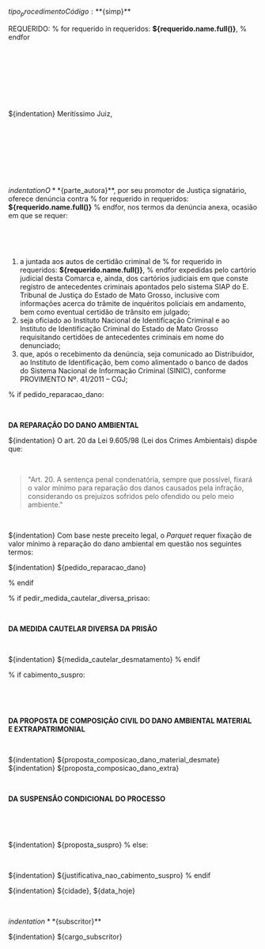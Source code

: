 
${tipo_procedimento} Código: **${simp}**

REQUERIDO:
% for  requerido in requeridos:
**${requerido.name.full()}**,
% endfor

&nbsp;

&nbsp;

&nbsp;

&nbsp;

${indentation} Meritíssimo Juiz,


&nbsp;

&nbsp;

&nbsp;

&nbsp;

${indentation} O **${parte_autora}**, por seu promotor de Justiça signatário, oferece denúncia contra 
% for  requerido in requeridos:
**${requerido.name.full()}**
% endfor, 
nos termos da denúncia anexa, ocasião em que se requer:

&nbsp;

&nbsp;

1. a juntada aos autos de certidão criminal de 
% for  requerido in requeridos:
**${requerido.name.full()}**,
% endfor
expedidas pelo cartório judicial desta Comarca e, ainda, dos cartórios judiciais em que conste registro de antecedentes criminais apontados pelo sistema SIAP do E. Tribunal de Justiça do Estado de Mato Grosso, inclusive com informações acerca do trâmite de inquéritos policiais em andamento, bem como eventual certidão de trânsito em julgado;
2. seja oficiado ao Instituto Nacional de Identificação Criminal e ao Instituto de Identificação Criminal do Estado de Mato Grosso requisitando certidões de antecedentes criminais em nome do denunciado;
3. que, após o recebimento da denúncia, seja comunicado ao Distribuidor, ao Instituto de Identificação, bem como alimentado o banco de dados do Sistema Nacional de Informação Criminal (SINIC), conforme PROVIMENTO Nº. 41/2011 – CGJ;

% if pedido_reparacao_dano:

&nbsp;

**DA REPARAÇÃO DO DANO AMBIENTAL**

${indentation} O art. 20 da Lei 9.605/98 (Lei dos Crimes Ambientais) dispõe que:

&nbsp;

> "Art. 20. A sentença penal condenatória, sempre que possível, fixará o valor mínimo para reparação dos danos causados pela infração, considerando os prejuízos sofridos pelo ofendido ou pelo meio ambiente."

&nbsp;

${indentation} Com base neste preceito legal, o *Parquet* requer fixação de valor mínimo à reparação do dano ambiental em questão nos seguintes termos:

${indentation} ${pedido_reparacao_dano}

% endif

% if pedir_medida_cautelar_diversa_prisao:

&nbsp;

**DA MEDIDA CAUTELAR DIVERSA DA PRISÃO**

&nbsp;

${indentation} ${medida_cautelar_desmatamento}
% endif

% if cabimento_suspro: 

&nbsp;

&nbsp;

**DA PROPOSTA DE COMPOSIÇÃO CIVIL DO DANO AMBIENTAL MATERIAL E EXTRAPATRIMONIAL**

&nbsp;

${indentation} ${proposta_composicao_dano_material_desmate}
${indentation} ${proposta_composicao_dano_extra}

&nbsp;
&nbsp;

**DA SUSPENSÃO CONDICIONAL DO PROCESSO**

&nbsp;

&nbsp;

${indentation} ${proposta_suspro}
% else:

&nbsp;
&nbsp;

${indentation} ${justificativa_nao_cabimento_suspro}
% endif

${indentation} ${cidade}, ${data_hoje}

&nbsp;
&nbsp;
&nbsp;

${indentation} **${subscritor}**

${indentation} ${cargo_subscritor}
